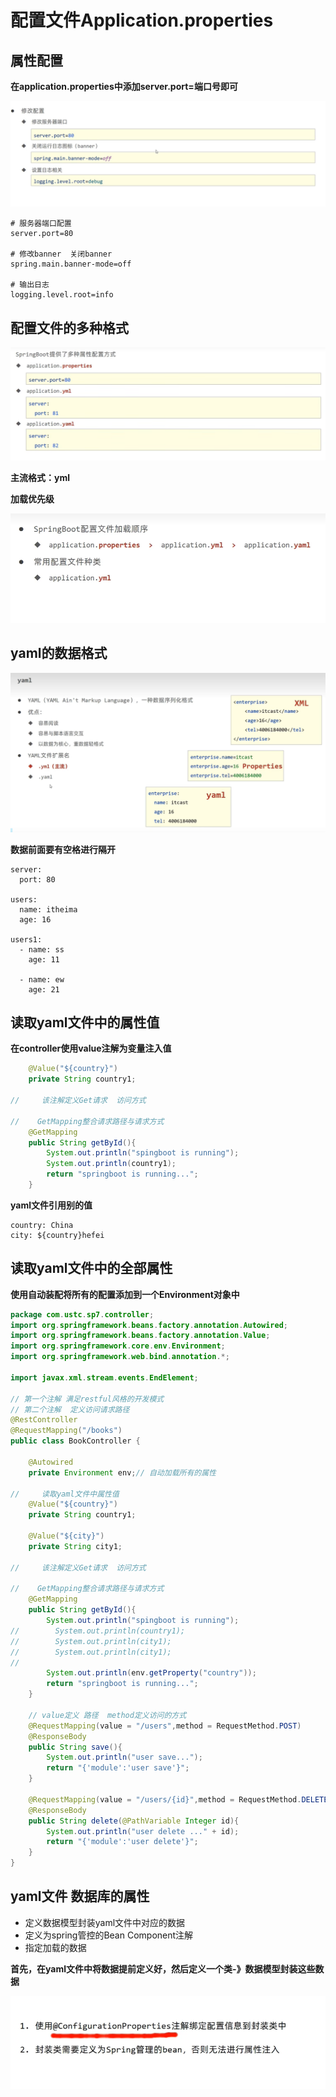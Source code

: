 # 配置文件Application.properties

## 属性配置

**在application.properties中添加server.port=端口号即可**

![图 1](../images/c19fd0e89b363e1396a647fd99ca5f6332f0a9a5c3ddabc8a03d2f9b189c7ed6.png)  

```
# 服务器端口配置
server.port=80

# 修改banner  关闭banner
spring.main.banner-mode=off

# 输出日志
logging.level.root=info

```


## 配置文件的多种格式

![图 2](../images/359993da989e2de21c7921a37c3d408c57ce80b991a9540b7aadc169733ef4bf.png)  

**主流格式：yml**

**加载优先级**

![图 3](../images/bd1d317b38e2c760e932922b143121a8a333c45da21877ce1f9112a9df5c3341.png)  


## yaml的数据格式

![图 4](../images/bdc83c5704c6227241c3101ad3941bde7b4ccd3809804e43e490497efd9b6dd1.png)  

**数据前面要有空格进行隔开**

```
server:
  port: 80

users:
  name: itheima
  age: 16

users1:
  - name: ss
    age: 11

  - name: ew
    age: 21

```


## 读取yaml文件中的属性值

**在controller使用value注解为变量注入值**

```java
    @Value("${country}")
    private String country1;

//     该注解定义Get请求  访问方式

//    GetMapping整合请求路径与请求方式
    @GetMapping
    public String getById(){
        System.out.println("spingboot is running");
        System.out.println(country1);
        return "springboot is running...";
    }


```
**yaml文件引用别的值**

```
country: China
city: ${country}hefei

```


## 读取yaml文件中的全部属性

**使用自动装配将所有的配置添加到一个Environment对象中**

```java
package com.ustc.sp7.controller;
import org.springframework.beans.factory.annotation.Autowired;
import org.springframework.beans.factory.annotation.Value;
import org.springframework.core.env.Environment;
import org.springframework.web.bind.annotation.*;

import javax.xml.stream.events.EndElement;

// 第一个注解 满足restful风格的开发模式
// 第二个注解  定义访问请求路径
@RestController
@RequestMapping("/books")
public class BookController {

    @Autowired
    private Environment env;// 自动加载所有的属性

//     读取yaml文件中属性值
    @Value("${country}")
    private String country1;

    @Value("${city}")
    private String city1;

//     该注解定义Get请求  访问方式

//    GetMapping整合请求路径与请求方式
    @GetMapping
    public String getById(){
        System.out.println("spingboot is running");
//        System.out.println(country1);
//        System.out.println(city1);
//        System.out.println(city1);
//
        System.out.println(env.getProperty("country"));
        return "springboot is running...";
    }

    // value定义 路径  method定义访问的方式
    @RequestMapping(value = "/users",method = RequestMethod.POST)
    @ResponseBody
    public String save(){
        System.out.println("user save...");
        return "{'module':'user save'}";
    }

    @RequestMapping(value = "/users/{id}",method = RequestMethod.DELETE)
    @ResponseBody
    public String delete(@PathVariable Integer id){
        System.out.println("user delete ..." + id);
        return "{'module':'user delete'}";
    }
}
```


## yaml文件  数据库的属性

* 定义数据模型封装yaml文件中对应的数据
* 定义为spring管控的Bean  Component注解
* 指定加载的数据 


**首先，在yaml文件中将数据提前定义好，然后定义一个类-》数据模型封装这些数据**

![图 5](../images/adccacba7c0ec2eef192cb15f3e2089a4a9124b77050b46cd0e0599d03e3302c.png)  

